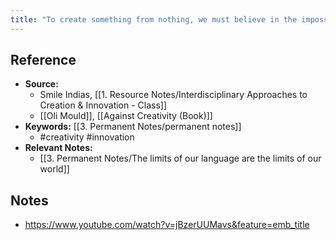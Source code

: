 ```yaml
---
title: "To create something from nothing, we must believe in the impossible"
---
```

## Reference
- **Source:** 
	- Smile Indias, [[1. Resource Notes/Interdisciplinary Approaches to Creation & Innovation - Class]]
	- [[Oli Mould]], [[Against Creativity (Book)]]
- **Keywords:** [[3. Permanent Notes/permanent notes]]
	- #creativity #innovation 
- **Relevant Notes:**
	- [[3. Permanent Notes/The limits of our language are the limits of our world]]
## Notes
- https://www.youtube.com/watch?v=jBzerUUMavs&feature=emb_title